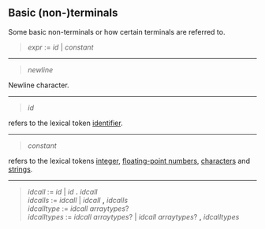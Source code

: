 ## Basic (non-)terminals

Some basic non-terminals or how certain terminals are referred to.

> *expr* := *id* | *constant*

---

> *newline*

Newline character.

---

> *id*

refers to the lexical token [identifier](./lex_identifiers.md).

---

> *constant*

refers to the lexical tokens [integer](./lex_integers.md),
[floating-point numbers](./lex_floats.md), [characters](./lex_chars.md)
and [strings](./lex_strings.md).

---

> *idcall* := *id* | *id* **.** *idcall*\
> *idcalls* := *idcall* | *idcall* **,** *idcalls*\
> *idcalltype* := *idcall* *arraytypes*?\
> *idcalltypes* := *idcall* *arraytypes*? | *idcall* *arraytypes*? **,** *idcalltypes*
